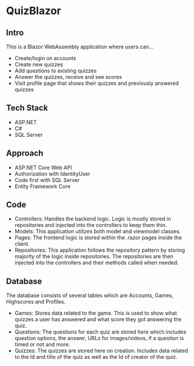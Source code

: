 # QuizBlazor

## Intro

This is a Blazor WebAssembly application where users can...
- Create/login on accounts
- Create new quizzes
- Add questions to existing quizzes
- Answer the quizzes, receive and see scores
- Visit profile page that shows their quizzes and previously answered quizzes

## Tech Stack

- ASP.NET
- C#
- SQL Server

## Approach

- ASP.NET Core Web API
- Authorization with IdentityUser
- Code first with SQL Server
- Entity Framework Core

## Code

- Controllers: Handles the backend logic. Logic is mostly stored in repositories and injected into the controllers to keep them thin.
- Models: This application utilizes both model and viewmodel classes.
- Pages: The frontend logic is stored within the .razor pages inside the client.
- Repositories: This application follows the repository pattern by storing majority of the logic inside repositories. The repositories are then injected into the controllers and their methods called when needed.

## Database

The database consists of several tables which are Accounts, Games, Highscores and Profiles.

- Games: Stores data related to the game. This is used to show what quizzes a user has answered and what score they got answering the quiz.
- Questions: The questions for each quiz are stored here which includes question options, the answer, URLs for images/videos, if a question is timed or not and more.
- Quizzes: The quizzes are stored here on creation. Includes data related to the Id and title of the quiz as well as the Id of creator of the quiz.